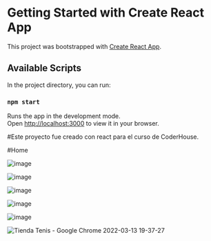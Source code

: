# Getting Started with Create React App

This project was bootstrapped with [Create React App](https://github.com/facebook/create-react-app).

## Available Scripts

In the project directory, you can run:

### `npm start`

Runs the app in the development mode.\
Open [http://localhost:3000](http://localhost:3000) to view it in your browser.

#Este proyecto fue creado con react para el curso de CoderHouse.

#Home

![image](https://user-images.githubusercontent.com/85801458/158081309-03fb6cd6-f606-44ff-8305-b41fde31f286.png)

![image](https://user-images.githubusercontent.com/85801458/158081175-bb998861-7c76-4a84-81dd-bd76f57cc297.png)

![image](https://user-images.githubusercontent.com/85801458/158081275-28331168-e69a-4c01-b7ea-fb09fb959157.png)

![image](https://user-images.githubusercontent.com/85801458/158081439-ea8a3c7d-ef7f-4bbe-bc1a-86742073b580.png)

![image](https://user-images.githubusercontent.com/85801458/158081462-88dea822-95b4-49cc-9c01-ad5d2b80ba36.png)




![Tienda Tenis - Google Chrome 2022-03-13 19-37-27](https://user-images.githubusercontent.com/85801458/158082867-0c029439-dc6f-41f7-8594-d892d7ceba90.gif)








